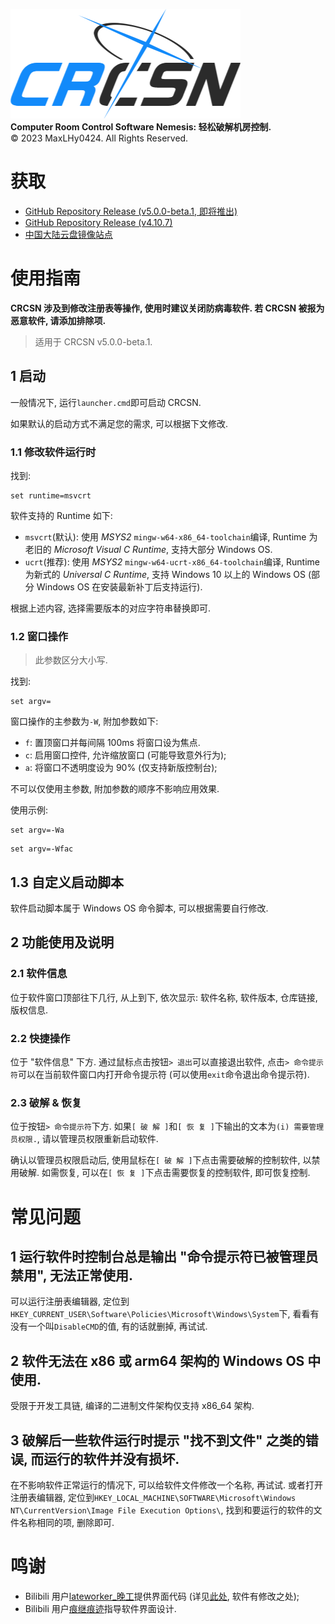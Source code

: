 ![logo](logo.png)\
**Computer Room Control Software Nemesis: 轻松破解机房控制.**\
©️ 2023 MaxLHy0424. All Rights Reserved.

# 获取

- [GitHub Repository Release (v5.0.0-beta.1, 即将推出)](https://github.com/MaxLHy0424/CRCSN/releases/download/v5.0.0-beta.1/CRCSN-v5.0.0-beta.1.7z)
- [GitHub Repository Release (v4.10.7)](https://github.com/MaxLHy0424/CRCSN/releases/download/v4.10.7/CRCSN_v4-10-7_x64.7z)
- [中国大陆云盘镜像站点](https://www.123pan.com/s/UzthTd-MkTRh.html)

# 使用指南

**CRCSN 涉及到修改注册表等操作, 使用时建议关闭防病毒软件. 若 CRCSN 被报为恶意软件, 请添加排除项.**

> 适用于 CRCSN v5.0.0-beta.1.

## 1 启动

一般情况下, 运行`launcher.cmd`即可启动 CRCSN.

如果默认的启动方式不满足您的需求, 可以根据下文修改.

### 1.1 修改软件运行时

找到:
```batch
set runtime=msvcrt
```

软件支持的 Runtime 如下:
 - `msvcrt`(默认): 使用 *MSYS2* `mingw-w64-x86_64-toolchain`编译, Runtime 为老旧的 *Microsoft Visual C Runtime*, 支持大部分 Windows OS.
 - `ucrt`(推荐): 使用 *MSYS2* `mingw-w64-ucrt-x86_64-toolchain`编译,  Runtime 为新式的 *Universal C Runtime*, 支持 Windows 10 以上的 Windows OS (部分 Windows OS 在安装最新补丁后支持运行).

根据上述内容, 选择需要版本的对应字符串替换即可.

### 1.2 窗口操作

> 此参数区分大小写.

找到:
```batch
set argv=
```

窗口操作的主参数为`-W`, 附加参数如下:
 - `f`: 置顶窗口并每间隔 100ms 将窗口设为焦点.
 - `c`: 启用窗口控件, 允许缩放窗口 (可能导致意外行为);
 - `a`: 将窗口不透明度设为 90% (仅支持新版控制台);

不可以仅使用主参数, 附加参数的顺序不影响应用效果.

使用示例:
```batch
set argv=-Wa
```
```batch
set argv=-Wfac
```

## 1.3 自定义启动脚本

软件启动脚本属于 Windows OS 命令脚本, 可以根据需要自行修改.

## 2 功能使用及说明

### 2.1 软件信息

位于软件窗口顶部往下几行, 从上到下, 依次显示: 软件名称, 软件版本, 仓库链接, 版权信息.

### 2.2 快捷操作

位于 "软件信息" 下方. 通过鼠标点击按钮`> 退出`可以直接退出软件, 点击`> 命令提示符`可以在当前软件窗口内打开命令提示符 (可以使用`exit`命令退出命令提示符).

### 2.3 破解 & 恢复

位于按钮`> 命令提示符`下方. 如果`[ 破 解 ]`和`[ 恢 复 ]`下输出的文本为`(i) 需要管理员权限.`, 请以管理员权限重新启动软件.

确认以管理员权限启动后, 使用鼠标在`[ 破 解 ]`下点击需要破解的控制软件, 以禁用破解. 如需恢复, 可以在`[ 恢 复 ]`下点击需要恢复的控制软件, 即可恢复控制.

# 常见问题

## 1 运行软件时控制台总是输出 "命令提示符已被管理员禁用", 无法正常使用.

可以运行注册表编辑器, 定位到`HKEY_CURRENT_USER\Software\Policies\Microsoft\Windows\System`下, 看看有没有一个叫`DisableCMD`的值, 有的话就删掉, 再试试.

## 2 软件无法在 x86 或 arm64 架构的 Windows OS 中使用.

受限于开发工具链, 编译的二进制文件架构仅支持 x86_64 架构.

## 3 破解后一些软件运行时提示 "找不到文件" 之类的错误, 而运行的软件并没有损坏.

在不影响软件正常运行的情况下, 可以给软件文件修改一个名称, 再试试. 或者打开注册表编辑器, 定位到`HKEY_LOCAL_MACHINE\SOFTWARE\Microsoft\Windows NT\CurrentVersion\Image File Execution Options\`, 找到和要运行的软件的文件名称相同的项, 删除即可.

# 鸣谢

- Bilibili 用户[lateworker_晚工](https://space.bilibili.com/39337803)提供界面代码 (详见[此处](https://www.bilibili.com/video/BV1X14y1n7S4/), 软件有修改之处);
- Bilibili 用户[痕继痕迹](https://space.bilibili.com/39337803)指导软件界面设计.